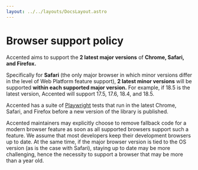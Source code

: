 ```yaml
---
layout: ../../layouts/DocsLayout.astro
---
```


# Browser support policy

Accented aims to support the **2 latest major versions** of **Chrome, Safari, and Firefox.**

Specifically for **Safari** (the only major browser in which minor versions differ in the level of Web Platform feature support),
**2 latest minor versions** will be supported **within each supported major version.**
For example, if 18.5 is the latest version, Accented will support 17.5, 17.6, 18.4, and 18.5.

Accented has a suite of [Playwright](https://playwright.dev/) tests that run in the latest Chrome, Safari, and Firefox before a new version of the library is published.

Accented maintainers may explicitly choose to remove fallback code for a modern browser feature as soon as all supported browsers support such a feature.
We assume that most developers keep their development browsers up to date.
At the same time, if the major browser version is tied to the OS version (as is the case with Safari),
staying up to date may be more challenging,
hence the necessity to support a browser that may be more than a year old.
